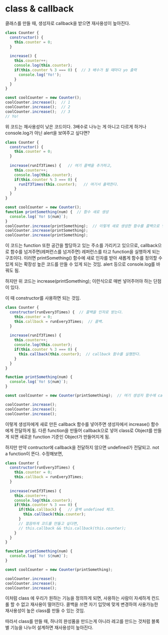 # class & callback

클래스를 만들 때, 생성자로 callback을 받으면 재사용성이 높아진다.

```javascript
class Counter {
  constructor() {
    this.counter = 0;
  }
  
  increase() {
    this.counter++;
    console.log(this.counter);
    if(this.counter % 3 === 0) {  // 3 배수가 될 때마다 yo 출력
      console.log('Yo!');
    }
  }
}

const coolCounter = new Counter();
coolCounter.increase();  // 1
coolCounter.increase();  // 2
coolCounter.increase();  // 3
// Yo!
```

위 코드는 재사용성이 낮은 코드이다. 3배수로 나누는 게 아니고 다르게 하거나 console.log가 아닌 alert을 보여주고 싶다면?

```javascript
class Counter {
  constructor() {
    this.counter = 0;
  }
  
  increase(runIf3Times) {   // 여기 콜백을 추가하고,
    this.counter++;
    console.log(this.counter);
    if(this.counter % 3 === 0) {
      runIf3Times(this.counter);   // 여기서 출력한다.
    }
  }
}

const coolCounter = new Counter();
function printSomething(num) {  // 함수 새로 생성
  console.log(`Yo! ${num}`);
}
coolCounter.increase(printSomething);  // 이렇게 새로 생성한 함수를 콜백으로 넣어준다.
coolCounter.increase(printSomething);
coolCounter.increase(printSomething);
```

이 코드는 function 또한 공간을 할당하고 있는 주소를 가리키고 있으므로, callback으로 함수를 넘겨주면(레퍼런스를 넘겨주면) 레퍼런스를 타고 function을 실행하게 되는 구조이다. 이러면 printSomething() 함수에 새로 인자를 받아 새롭게 함수를 정의할 수 있게 되는 확장성 높은 코드를 만들 수 있게 되는 것임. alert 등으로 console.log를 바꿔도 됨.

하지만 위 코드는 increase(printSomething); 이런식으로 매번 넣어주어야 하는 단점이 있다.

이 때 constructor를 사용하면 되는 것임.

```javascript
class Counter {
  constructor(runEvery3Times) {  // 콜백을 인자로 받는다.
    this.counter = 0;
    this.callback = runEvery3Times;  // 콜백.
  }
  
  increase(runIf3Times) {
    this.counter++;
    console.log(this.counter);
    if(this.counter % 3 === 0) {
      this.callback(this.counter);  // callback 함수를 실행한다.
    }
  }
}

function printSomething(num) {
  console.log(`Yo! ${num}`);
}

const coolCounter = new Counter(printSomething);  // 여기 생성자 함수에 callback함수 전달해줌.

coolCounter.increase();
coolCounter.increase();
coolCounter.increase();
```

이렇게 생성자에게 새로 만든 callback 함수를 넣어주면 생성자에서 increase() 함수에게 전달하게 됨. 다른 function을 만들어 callback으로 넣어 class로 Object를 만들게 되면 새로운 function 기준인 Object가 만들어지게 됨.

하지만 만약 contructor에 callback을 전달하지 않으면 undefined가 전달되고. not a function이 뜬다. 수정해보면,

```javascript
class Counter {
  constructor(runEvery3Times) {
    this.counter = 0;
    this.callback = runEvery3Times;
  }
  
  increase(runIf3Times) {
    this.counter++;
    console.log(this.counter);
    if(this.counter % 3 === 0) {
      if(this.callback) {   // 콜백 undefined 체크.
        this.callback(this.counter);        
      }
      // 깔끔하게 코드를 만들고 싶다면,
      // this.callback && this.callback(this.counter);
    }
  }
}

function printSomething(num) {
  console.log(`Yo! ${num}`);
}

const coolCounter = new Counter(printSomething);

coolCounter.increase();
coolCounter.increase();
coolCounter.increase();
```

이처럼 class 에 우리가 원하는 기능을 정의하게 되면, 사용하는 사람이 자세하게 컨드롤 할 수 없고 재사용이 떨어진다. 콜백을 쓰면 자기 입맛에 맞게 변경하여 사용가능한 재사용성이 높은 class를 만들 수 있는 것임.

따라서 class를 만들 때, 하나의 완성품을 만드는게 아니라 레고를 만드는 것처럼 블록 별 기능을 나누어 설계하면 재사용성이 높아진다.